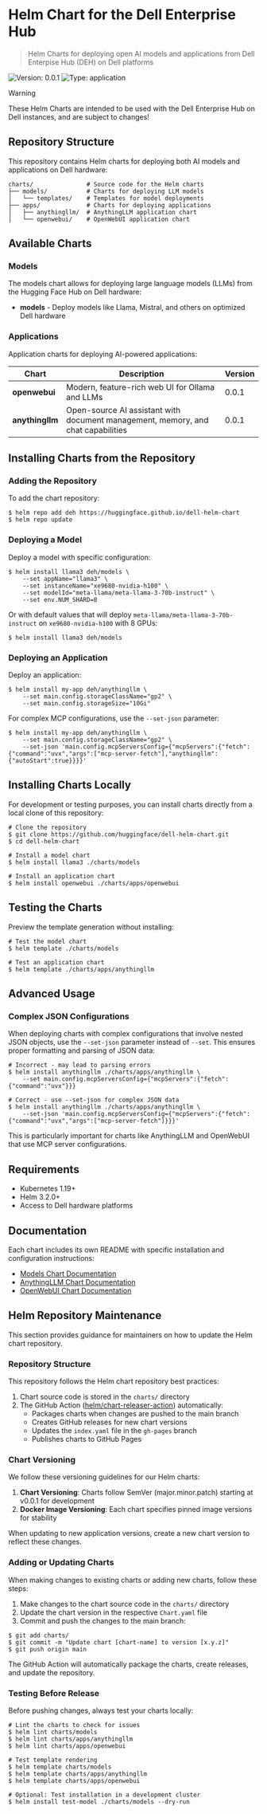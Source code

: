 # Helm Chart for the Dell Enterprise Hub

> Helm Charts for deploying open AI models and applications from Dell Enterpise Hub (DEH) on Dell platforms

![Version: 0.0.1](https://img.shields.io/badge/Version-0.0.1-informational?style=flat-square)
![Type: application](https://img.shields.io/badge/Type-application-informational?style=flat-square)

> [!WARNING]
> These Helm Charts are intended to be used with the Dell Enterprise Hub on Dell instances,
> and are subject to changes!

## Repository Structure

This repository contains Helm charts for deploying both AI models and applications on Dell hardware:

```
charts/               # Source code for the Helm charts
├── models/           # Charts for deploying LLM models
│   └── templates/    # Templates for model deployments
├── apps/             # Charts for deploying applications
│   ├── anythingllm/  # AnythingLLM application chart
│   └── openwebui/    # OpenWebUI application chart
```

## Available Charts

### Models

The models chart allows for deploying large language models (LLMs) from the Hugging Face Hub on Dell hardware:

- **models** - Deploy models like Llama, Mistral, and others on optimized Dell hardware

### Applications

Application charts for deploying AI-powered applications:

| Chart | Description | Version |
|-------|-------------|---------|
| **openwebui** | Modern, feature-rich web UI for Ollama and LLMs | 0.0.1 |
| **anythingllm** | Open-source AI assistant with document management, memory, and chat capabilities | 0.0.1 |

## Installing Charts from the Repository

### Adding the Repository

To add the chart repository:

```console
$ helm repo add deh https://huggingface.github.io/dell-helm-chart
$ helm repo update
```

### Deploying a Model

Deploy a model with specific configuration:

```console
$ helm install llama3 deh/models \
    --set appName="llama3" \
    --set instanceName="xe9680-nvidia-h100" \
    --set modelId="meta-llama/meta-llama-3-70b-instruct" \
    --set env.NUM_SHARD=8
```

Or with default values that will deploy `meta-llama/meta-llama-3-70b-instruct` on `xe9680-nvidia-h100` with 8 GPUs:

```console
$ helm install llama3 deh/models
```

### Deploying an Application

Deploy an application:

```console
$ helm install my-app deh/anythingllm \
    --set main.config.storageClassName="gp2" \
    --set main.config.storageSize="10Gi"
```

For complex MCP configurations, use the `--set-json` parameter:

```console
$ helm install my-app deh/anythingllm \
    --set main.config.storageClassName="gp2" \
    --set-json 'main.config.mcpServersConfig={"mcpServers":{"fetch":{"command":"uvx","args":["mcp-server-fetch"],"anythingllm":{"autoStart":true}}}}'
```

## Installing Charts Locally

For development or testing purposes, you can install charts directly from a local clone of this repository:

```console
# Clone the repository
$ git clone https://github.com/huggingface/dell-helm-chart.git
$ cd dell-helm-chart

# Install a model chart
$ helm install llama3 ./charts/models

# Install an application chart
$ helm install openwebui ./charts/apps/openwebui
```

## Testing the Charts

Preview the template generation without installing:

```console
# Test the model chart
$ helm template ./charts/models

# Test an application chart
$ helm template ./charts/apps/anythingllm
```

## Advanced Usage

### Complex JSON Configurations

When deploying charts with complex configurations that involve nested JSON objects, use the `--set-json` parameter instead of `--set`. This ensures proper formatting and parsing of JSON data:

```console
# Incorrect - may lead to parsing errors
$ helm install anythingllm ./charts/apps/anythingllm \
    --set main.config.mcpServersConfig={"mcpServers":{"fetch":{"command":"uvx"}}}

# Correct - use --set-json for complex JSON data
$ helm install anythingllm ./charts/apps/anythingllm \
    --set-json 'main.config.mcpServersConfig={"mcpServers":{"fetch":{"command":"uvx","args":["mcp-server-fetch"]}}}'
```

This is particularly important for charts like AnythingLLM and OpenWebUI that use MCP server configurations.

## Requirements

- Kubernetes 1.19+
- Helm 3.2.0+
- Access to Dell hardware platforms

## Documentation

Each chart includes its own README with specific installation and configuration instructions:

- [Models Chart Documentation](./charts/models/README.md)
- [AnythingLLM Chart Documentation](./charts/apps/anythingllm/README.md)
- [OpenWebUI Chart Documentation](./charts/apps/openwebui/README.md)

## Helm Repository Maintenance

This section provides guidance for maintainers on how to update the Helm chart repository.

### Repository Structure

This repository follows the Helm chart repository best practices:

1. Chart source code is stored in the `charts/` directory
2. The GitHub Action ([helm/chart-releaser-action](https://github.com/helm/chart-releaser-action)) automatically:
   - Packages charts when changes are pushed to the main branch
   - Creates GitHub releases for new chart versions
   - Updates the `index.yaml` file in the `gh-pages` branch
   - Publishes charts to GitHub Pages

### Chart Versioning

We follow these versioning guidelines for our Helm charts:

1. **Chart Versioning**: Charts follow SemVer (major.minor.patch) starting at v0.0.1 for development
2. **Docker Image Versioning**: Each chart specifies pinned image versions for stability

When updating to new application versions, create a new chart version to reflect these changes.

### Adding or Updating Charts

When making changes to existing charts or adding new charts, follow these steps:

1. Make changes to the chart source code in the `charts/` directory
2. Update the chart version in the respective `Chart.yaml` file
3. Commit and push the changes to the main branch:

```console
$ git add charts/
$ git commit -m "Update chart [chart-name] to version [x.y.z]"
$ git push origin main
```

The GitHub Action will automatically package the charts, create releases, and update the repository.

### Testing Before Release

Before pushing changes, always test your charts locally:

```console
# Lint the charts to check for issues
$ helm lint charts/models
$ helm lint charts/apps/anythingllm
$ helm lint charts/apps/openwebui

# Test template rendering
$ helm template charts/models
$ helm template charts/apps/anythingllm
$ helm template charts/apps/openwebui

# Optional: Test installation in a development cluster
$ helm install test-model ./charts/models --dry-run
```